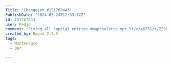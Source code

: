 ```yaml
---
Title: "Changeset #151767443"
PublishDate: "2024-05-24T12:33:17Z"
id: 151767443
user: Pedja
comment: "Fixing all captial entries #maproulette mpr.lt/c/46751/t/229021079"
created_by: Rapid 2.2.5
tags:
  - Montenegro
  - Bar

---
```

